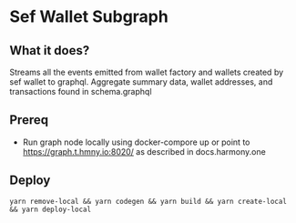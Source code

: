 # Sef Wallet Subgraph

## What it does?

Streams all the events emitted from wallet factory and wallets created by sef wallet to graphql.  Aggregate summary data, wallet addresses, and transactions found in schema.graphql

## Prereq

* Run graph node locally using docker-compore up or point to https://graph.t.hmny.io:8020/ as described in docs.harmony.one

## Deploy

```
yarn remove-local && yarn codegen && yarn build && yarn create-local && yarn deploy-local
```

